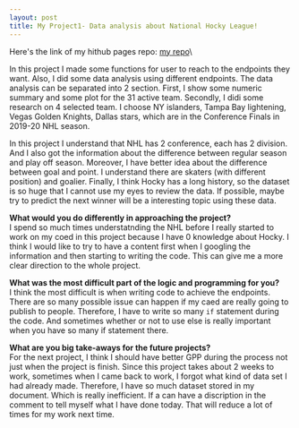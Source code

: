 ```yaml
---
layout: post
title: My Project1- Data analysis about National Hocky League!
---
```


Here's the link of my hithub pages repo: [my repo](https://mu-tien.github.io/ST558_Project1/)\


In this project I made some functions for user to reach to the endpoints they want. Also, I did some data analysis using different endpoints.
The data analysis  can be separated into 2 section. First, I show some numeric summary and some plot for the 31 active team. Secondly, I didi some research on 4 selected team.
I choose NY islanders, Tampa Bay lightening, Vegas Golden Knights, Dallas stars, which are in the Conference Finals in 2019-20 NHL season.

In this project I understand that NHL has 2 conference, each has 2 division. And I also got the information about the difference between regular season and play off season. 
Moreover, I have better idea about the difference between goal and point. I understand there are skaters (with different position) and goalier. 
Finally, I think Hocky has a long history, so the dataset is so huge that I cannot use my eyes to review the data. 
If possible, maybe try to predict the next winner will be a interesting topic using these data.

**What would you do differently in approaching the project?**\
I spend so much times understatnding the NHL before I really started to work on my coed in this project because I have 0 knowledge about Hocky.
I think I would like to try to have a content first when I googling the information and then starting to writing the code. This can give me a more clear direction to the whole project.

**What was the most difficult part of the logic and programming for you?**\
I think the most difficult is when writing code to achieve the endpoints. There are so many possible issue can happen if my caed are really going to publish to people. 
Therefore, I have to write so many `if` statement during the code. And sometimes whether or not to use else is really important when you have so many if statement there.


**What are you big take-aways for the future projects?**\
For the next project, I think I should have better GPP during the process not just when the project is finish. 
Since this project takes about 2 weeks to work, sometimes when I came back to work, I forgot what kind of data set I had already made. Therefore, I have so much dataset stored in my document.
Which is really inefficient. If a can have a discription in the comment to tell myself what I have done today. That will reduce a lot of times for my work next time.



